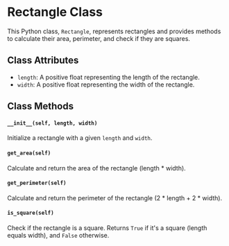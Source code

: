 # Rectangle Class

This Python class, `Rectangle`, represents rectangles and provides methods to calculate their area, perimeter, and check if they are squares.

## Class Attributes

- `length`: A positive float representing the length of the rectangle.
- `width`: A positive float representing the width of the rectangle.

## Class Methods

#### `__init__(self, length, width)`

Initialize a rectangle with a given `length` and `width`.

#### `get_area(self)`

Calculate and return the area of the rectangle (length * width).

#### `get_perimeter(self)`

Calculate and return the perimeter of the rectangle (2 * length + 2 * width).

#### `is_square(self)`

Check if the rectangle is a square. Returns `True` if it's a square (length equals width), and `False` otherwise.

